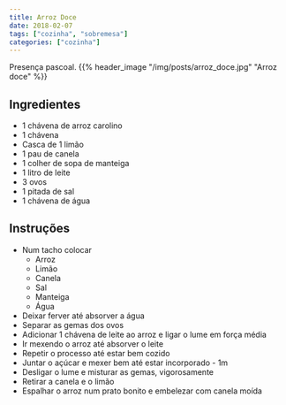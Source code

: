 ```yaml
---
title: Arroz Doce
date: 2018-02-07
tags: ["cozinha", "sobremesa"]
categories: ["cozinha"]
---
```


Presença pascoal.
{{% header_image "/img/posts/arroz_doce.jpg" "Arroz doce" %}}
<!--more-->

## Ingredientes
- 1 chávena de arroz carolino
- 1 chávena 
- Casca de 1 limão
- 1 pau de canela
- 1 colher de sopa de manteiga
- 1 litro de leite
- 3 ovos
- 1 pitada de sal
- 1 chávena de água

## Instruções
* Num tacho colocar
  * Arroz
  * Limão
  * Canela
  * Sal
  * Manteiga
  * Água
* Deixar ferver até absorver a água
* Separar as gemas dos ovos
* Adicionar 1 chávena de leite ao arroz e ligar o lume em força média
* Ir mexendo o arroz até absorver o leite
* Repetir o processo até estar bem cozido
* Juntar o açúcar e mexer bem até estar incorporado - 1m
* Desligar o lume e misturar as gemas, vigorosamente
* Retirar a canela e o limão
* Espalhar o arroz num prato bonito e embelezar com canela moída

